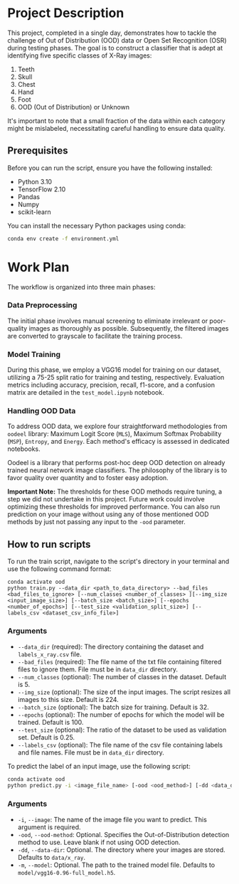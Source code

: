 # Project Description

This project, completed in a single day, demonstrates how to tackle the challenge of Out of Distribution (OOD) data or Open Set Recognition (OSR) during testing phases. The goal is to construct a classifier that is adept at identifying five specific classes of X-Ray images:
1. Teeth
2. Skull
3. Chest
4. Hand
5. Foot
6. OOD (Out of Distribution) or Unknown

It's important to note that a small fraction of the data within each category might be mislabeled, necessitating careful handling to ensure data quality.

## Prerequisites
Before you can run the script, ensure you have the following installed:

- Python 3.10
- TensorFlow 2.10
- Pandas
- Numpy
- scikit-learn

You can install the necessary Python packages using conda:

```bash
conda env create -f environment.yml
```

# Work Plan

The workflow is organized into three main phases:

### Data Preprocessing

The initial phase involves manual screening to eliminate irrelevant or poor-quality images as thoroughly as possible. Subsequently, the filtered images are converted to grayscale to facilitate the training process.

### Model Training

During this phase, we employ a VGG16 model for training on our dataset, utilizing a 75-25 split ratio for training and testing, respectively. Evaluation metrics including accuracy, precision, recall, f1-score, and a confusion matrix are detailed in the `test_model.ipynb` notebook.

### Handling OOD Data

To address OOD data, we explore four straightforward methodologies from `oodeel` library: Maximum Logit Score (`MLS`), Maximum Softmax Probability (`MSP`), `Entropy`, and `Energy`. Each method's efficacy is assessed in dedicated notebooks.

Oodeel is a library that performs post-hoc deep OOD detection on already trained neural network image classifiers. The philosophy of the library is to favor quality over quantity and to foster easy adoption.

**Important Note:** The thresholds for these OOD methods require tuning, a step we did not undertake in this project. Future work could involve optimizing these thresholds for improved performance.
You can also run prediction on your image without using any of those mentioned OOD methods by just not passing any input to the `-ood` parameter.


## How to run scripts

To run the train script, navigate to the script's directory in your terminal and use the following command format:
```
conda activate ood
python train.py --data_dir <path_to_data_directory> --bad_files <bad_files_to_ignore> [--num_classes <number_of_classes> ][--img_size <input_image_size>] [--batch_size <batch_size>] [--epochs <number_of_epochs>] [--test_size <validation_split_size>] [--labels_csv <dataset_csv_info_file>]
```

### Arguments

- `--data_dir` (required): The directory containing the dataset and `labels_x_ray.csv` file.
- `--bad_files` (required): The file name of the txt file containing filtered files to ignore them. File must be in `data_dir` directory.
- `--num_classes` (optional): The number of classes in the dataset. Default is 5.
- `--img_size` (optional): The size of the input images. The script resizes all images to this size. Default is 224.
- `--batch_size` (optional): The batch size for training. Default is 32.
- `--epochs` (optional): The number of epochs for which the model will be trained. Default is 100.
- `--test_size` (optional): The ratio of the dataset to be used as validation set. Default is 0.25.
- `--labels_csv` (optional): The file name of the csv file containing labels and file names. File must be in `data_dir` directory. 


To predict the label of an input image, use the following script:

```bash
conda activate ood
python predict.py -i <image_file_name> [-ood <ood_method>] [-dd <data_directory>] [-m <model_path>]
```

### Arguments

- `-i`, `--image`: The name of the image file you want to predict. This argument is required.
- `-ood`, `--ood-method`: Optional. Specifies the Out-of-Distribution detection method to use. Leave blank if not using OOD detection.
- `-dd`, `--data-dir`: Optional. The directory where your images are stored. Defaults to `data/x_ray`.
- `-m`, `--model`: Optional. The path to the trained model file. Defaults to `model/vgg16-0.96-full_model.h5`.
